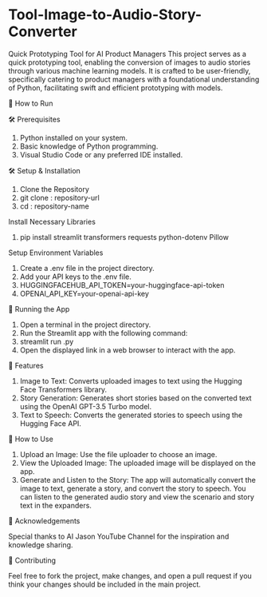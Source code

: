 # Tool-Image-to-Audio-Story-Converter

Quick Prototyping Tool for AI Product Managers
This project serves as a quick prototyping tool, enabling the conversion of images to audio stories through various machine learning models. It is crafted to be user-friendly, specifically catering to product managers with a foundational understanding of Python, facilitating swift and efficient prototyping with models.

🚀 How to Run

🛠️ Prerequisites

1. Python installed on your system.
2. Basic knowledge of Python programming.
3. Visual Studio Code or any preferred IDE installed.

🛠️ Setup & Installation

1. Clone the Repository
2. git clone : repository-url
3. cd : repository-name

Install Necessary Libraries

1. pip install streamlit transformers requests python-dotenv Pillow

Setup Environment Variables

1. Create a .env file in the project directory.
2. Add your API keys to the .env file.
3. HUGGINGFACEHUB_API_TOKEN=your-huggingface-api-token
4. OPENAI_API_KEY=your-openai-api-key

🚀 Running the App

1. Open a terminal in the project directory.
2. Run the Streamlit app with the following command:
3. streamlit run <filename>.py
4. Open the displayed link in a web browser to interact with the app.

🌟 Features

1. Image to Text: Converts uploaded images to text using the Hugging Face Transformers library.
2. Story Generation: Generates short stories based on the converted text using the OpenAI GPT-3.5 Turbo model.
3. Text to Speech: Converts the generated stories to speech using the Hugging Face API.

📘 How to Use

1. Upload an Image: Use the file uploader to choose an image.
2. View the Uploaded Image: The uploaded image will be displayed on the app.
3. Generate and Listen to the Story: The app will automatically convert the image to text, generate a story, and convert the story to speech. You can listen to the generated audio story and view the scenario and story text in the expanders.

🙏 Acknowledgements

Special thanks to AI Jason YouTube Channel for the inspiration and knowledge sharing.

🤝 Contributing

Feel free to fork the project, make changes, and open a pull request if you think your changes should be included in the main project.


